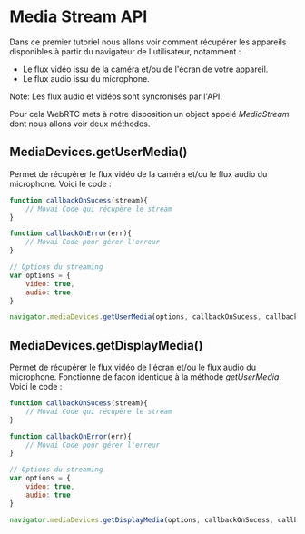 # Media Stream API

Dans ce premier tutoriel nous allons voir comment récupérer les appareils disponibles à partir du navigateur de l'utilisateur, notamment :
- Le flux vidéo issu de la caméra et/ou de l'écran de votre appareil.
- Le flux audio issu du microphone.

Note: Les flux audio et vidéos sont syncronisés par l'API.


Pour cela WebRTC mets à notre disposition un object appelé *MediaStream* dont nous allons
voir deux méthodes.

## MediaDevices.getUserMedia()
Permet de récupérer le flux vidéo de la caméra et/ou le flux audio du microphone.
Voici le code :
```js
function callbackOnSucess(stream){
    // Movai Code qui récupère le stream
}

function callbackOnError(err){
    // Movai Code pour gérer l'erreur
}

// Options du streaming
var options = {
    video: true,
    audio: true
}

navigator.mediaDevices.getUserMedia(options, callbackOnSucess, callbackOnError)
```

## MediaDevices.getDisplayMedia()
Permet de récupérer le flux vidéo de l'écran et/ou le flux audio du microphone.
Fonctionne de facon identique à la méthode *getUserMedia*.
Voici le code :
```js
function callbackOnSucess(stream){
    // Movai Code qui récupère le stream
}

function callbackOnError(err){
    // Movai Code pour gérer l'erreur
}

// Options du streaming
var options = {
    video: true,
    audio: true
}

navigator.mediaDevices.getDisplayMedia(options, callbackOnSucess, callbackOnError)
```

